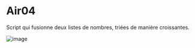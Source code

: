 # Air04
Script qui fusionne deux listes de nombres, triées de manière croissantes.

![image](https://user-images.githubusercontent.com/83811609/178302591-3f272a2d-91eb-4366-aaca-c5e20d386acf.png)
